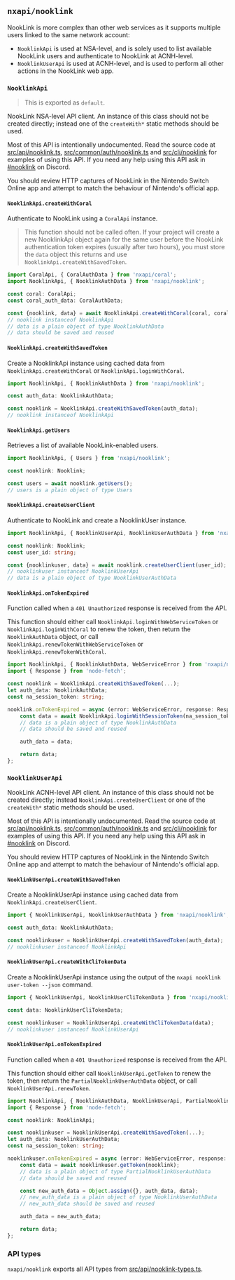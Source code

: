 `nxapi/nooklink`
---

NookLink is more complex than other web services as it supports multiple users linked to the same network account:

- `NooklinkApi` is used at NSA-level, and is solely used to list available NookLink users and authenticate to NookLink at ACNH-level.
- `NooklinkUserApi` is used at ACNH-level, and is used to perform all other actions in the NookLink web app.

### `NooklinkApi`

> This is exported as `default`.

NookLink NSA-level API client. An instance of this class should not be created directly; instead one of the `createWith*` static methods should be used.

Most of this API is intentionally undocumented. Read the source code at [src/api/nooklink.ts](../../src/api/nooklink.ts), [src/common/auth/nooklink.ts](../../src/common/auth/nooklink.ts) and [src/cli/nooklink](../../src/cli/nooklink) for examples of using this API. If you need any help using this API ask in [#nooklink](https://discordapp.com/channels/998657768594608138/998664335062741032) on Discord.

You should review HTTP captures of NookLink in the Nintendo Switch Online app and attempt to match the behaviour of Nintendo's official app.

#### `NooklinkApi.createWithCoral`

Authenticate to NookLink using a `CoralApi` instance.

> This function should not be called often. If your project will create a new NooklinkApi object again for the same user before the NookLink authentication token expires (usually after two hours), you must store the `data` object this returns and use `NooklinkApi.createWithSavedToken`.

```ts
import CoralApi, { CoralAuthData } from 'nxapi/coral';
import NooklinkApi, { NooklinkAuthData } from 'nxapi/nooklink';

const coral: CoralApi;
const coral_auth_data: CoralAuthData;

const {nooklink, data} = await NooklinkApi.createWithCoral(coral, coral_auth_data.user);
// nooklink instanceof NooklinkApi
// data is a plain object of type NooklinkAuthData
// data should be saved and reused
```

#### `NooklinkApi.createWithSavedToken`

Create a NooklinkApi instance using cached data from `NooklinkApi.createWithCoral` or `NooklinkApi.loginWithCoral`.

```ts
import NooklinkApi, { NooklinkAuthData } from 'nxapi/nooklink';

const auth_data: NooklinkAuthData;

const nooklink = NooklinkApi.createWithSavedToken(auth_data);
// nooklink instanceof NooklinkApi
```

#### `NooklinkApi.getUsers`

Retrieves a list of available NookLink-enabled users.

```ts
import NooklinkApi, { Users } from 'nxapi/nooklink';

const nooklink: Nooklink;

const users = await nooklink.getUsers();
// users is a plain object of type Users
```

#### `NooklinkApi.createUserClient`

Authenticate to NookLink and create a NooklinkUser instance.

```ts
import NooklinkApi, { NooklinkUserApi, NooklinkUserAuthData } from 'nxapi/nooklink';

const nooklink: Nooklink;
const user_id: string;

const {nooklinkuser, data} = await nooklink.createUserClient(user_id);
// nooklinkuser instanceof NooklinkUserApi
// data is a plain object of type NooklinkUserAuthData
```

#### `NooklinkApi.onTokenExpired`

Function called when a `401 Unauthorized` response is received from the API.

This function should either call `NooklinkApi.loginWithWebServiceToken` or `NooklinkApi.loginWithCoral` to renew the token, then return the `NooklinkAuthData` object, or call `NooklinkApi.renewTokenWithWebServiceToken` or `NooklinkApi.renewTokenWithCoral`.

```ts
import NooklinkApi, { NooklinkAuthData, WebServiceError } from 'nxapi/nooklink';
import { Response } from 'node-fetch';

const nooklink = NooklinkApi.createWithSavedToken(...);
let auth_data: NooklinkAuthData;
const na_session_token: string;

nooklink.onTokenExpired = async (error: WebServiceError, response: Response) => {
    const data = await NooklinkApi.loginWithSessionToken(na_session_token);
    // data is a plain object of type NooklinkAuthData
    // data should be saved and reused

    auth_data = data;

    return data;
};
```

### `NooklinkUserApi`

NookLink ACNH-level API client. An instance of this class should not be created directly; instead `NooklinkApi.createUserClient` or one of the `createWith*` static methods should be used.

Most of this API is intentionally undocumented. Read the source code at [src/api/nooklink.ts](../../src/api/nooklink.ts), [src/common/auth/nooklink.ts](../../src/common/auth/nooklink.ts) and [src/cli/nooklink](../../src/cli/nooklink) for examples of using this API. If you need any help using this API ask in [#nooklink](https://discordapp.com/channels/998657768594608138/998664335062741032) on Discord.

You should review HTTP captures of NookLink in the Nintendo Switch Online app and attempt to match the behaviour of Nintendo's official app.

#### `NooklinkUserApi.createWithSavedToken`

Create a NooklinkUserApi instance using cached data from `NooklinkApi.createUserClient`.

```ts
import { NooklinkUserApi, NooklinkUserAuthData } from 'nxapi/nooklink';

const auth_data: NooklinkAuthData;

const nooklinkuser = NooklinkUserApi.createWithSavedToken(auth_data);
// nooklinkuser instanceof NooklinkApi
```

#### `NooklinkUserApi.createWithCliTokenData`

Create a NooklinkUserApi instance using the output of the `nxapi nooklink user-token --json` command.

```ts
import { NooklinkUserApi, NooklinkUserCliTokenData } from 'nxapi/nooklink';

const data: NooklinkUserCliTokenData;

const nooklinkuser = NooklinkUserApi.createWithCliTokenData(data);
// nooklinkuser instanceof NooklinkUserApi
```

#### `NooklinkUserApi.onTokenExpired`

Function called when a `401 Unauthorized` response is received from the API.

This function should either call `NooklinkUserApi.getToken` to renew the token, then return the `PartialNooklinkUserAuthData` object, or call `NooklinkUserApi.renewToken`.

```ts
import NooklinkApi, { NooklinkAuthData, NooklinkUserApi, PartialNooklinkUserAuthData, WebServiceError } from 'nxapi/nooklink';
import { Response } from 'node-fetch';

const nooklink: NooklinkApi;

const nooklinkuser = NooklinkUserApi.createWithSavedToken(...);
let auth_data: NooklinkUserAuthData;
const na_session_token: string;

nooklinkuser.onTokenExpired = async (error: WebServiceError, response: Response) => {
    const data = await nooklinkuser.getToken(nooklink);
    // data is a plain object of type PartialNooklinkUserAuthData
    // data should be saved and reused

    const new_auth_data = Object.assign({}, auth_data, data);
    // new_auth_data is a plain object of type NooklinkUserAuthData
    // new_auth_data should be saved and reused

    auth_data = new_auth_data;

    return data;
};
```

### API types

`nxapi/nooklink` exports all API types from [src/api/nooklink-types.ts](../../src/api/nooklink-types.ts).
